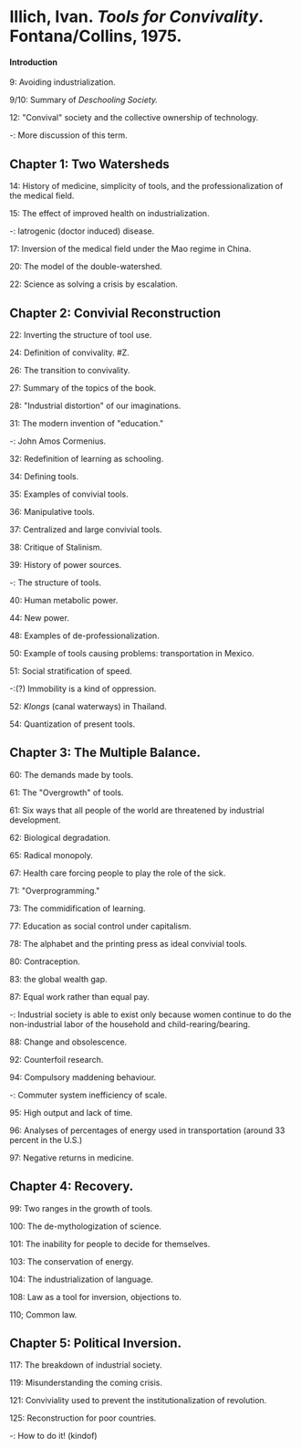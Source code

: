 # Illich, Ivan. _Tools for Convivality_. Fontana/Collins, 1975.  

#### Introduction  

9: Avoiding industrialization.

9/10: Summary of _Deschooling Society._

12: "Convival" society and the collective ownership of technology.

-: More discussion of this term.

## Chapter 1: Two Watersheds    

14: History of medicine, simplicity of tools, and the professionalization of the medical field.

15: The effect of improved health on industrialization.

-: Iatrogenic (doctor induced) disease.

17: Inversion of the medical field under the Mao regime in China.

20: The model of the double-watershed.

22: Science as solving a crisis by escalation.

## Chapter 2: Convivial Reconstruction

22: Inverting the structure of tool use.

24: Definition of convivality. #Z.

26: The transition to convivality.

27: Summary of the topics of the book.

28: "Industrial distortion" of our imaginations.

31: The modern invention of "education."

-: John Amos Cormenius.

32: Redefinition of learning as schooling.  

34: Defining tools.

35: Examples of convivial tools.

36: Manipulative tools.

37: Centralized and large convivial tools.

38: Critique of Stalinism.

39: History of power sources.

-: The structure of tools.

40: Human metabolic power.  

44: New power.  

48: Examples of de-professionalization.  

50: Example of tools causing problems: transportation in Mexico.   

51: Social stratification of speed.  

-:(?) Immobility is a kind of oppression.  

52: _Klongs_ (canal waterways) in Thailand.  

54: Quantization of present tools.  

## Chapter 3: The Multiple Balance.  

60: The demands made by tools.  

61: The "Overgrowth" of tools.  

61: Six ways that all people of the world are threatened by industrial development.  

62: Biological degradation.  

65: Radical monopoly.  

67: Health care forcing people to play the role of the sick.  

71: "Overprogramming."  

73: The commidification of learning. 

77: Education as social control under capitalism. 

78: The alphabet and the printing press as ideal convivial tools.  

80: Contraception.  

83: the global wealth gap.  

87: Equal work rather than equal pay.  

-: Industrial society is able to exist only because women continue to do the non-industrial labor of the household and child-rearing/bearing.  

88: Change and obsolescence.  

92: Counterfoil research.  

94: Compulsory maddening behaviour.  

-: Commuter system inefficiency of scale.  

95: High output and lack of time.  

96: Analyses of percentages of energy used in transportation (around 33 percent in the U.S.)

97: Negative returns in medicine.  

## Chapter 4: Recovery.  

99: Two ranges in the growth of tools.   

100: The de-mythologization of science.  

101: The inability for people to decide for themselves.  

103: The conservation of energy.  

104: The industrialization of language.  

108: Law as a tool for inversion, objections to.  

110; Common law.  

## Chapter 5: Political Inversion.

117: The breakdown of industrial society.  

119: Misunderstanding the coming crisis.  

121: Conviviality used to prevent the institutionalization of revolution.  

125: Reconstruction for poor countries.  

-: How to do it! (kindof)   
